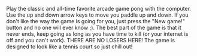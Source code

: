 Play the classic and all-time favorite arcade game pong with the computer. Use the up and down arrow keys to move you paddle up and down. If you don't like the way the game is going for you, just press the "New game!" button and no one will ever know ;). The best part of the game is that it never ends, keep going as long as you have time to kill (or your internet is off and you can't work). THERE ARE NO LOSERS HERE!
The game is designed to look like a tennis court so just chill out!